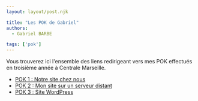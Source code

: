 ```yaml
---
layout: layout/post.njk

title: "Les POK de Gabriel"
authors:
  - Gabriel BARBE

tags: ['pok']
---
```

<!-- Début Résumé -->
Vous trouverez ici l'ensemble des liens redirigeant vers mes POK effectués en troisième année à Centrale Marseille. 

- [POK 1 : Notre site chez nous](../GB-TB/index)
- [POK 2 : Mon site sur un serveur distant](./POK/serveur_distant)
- [POK 3 : Site WordPress](./POK/Site_WP)

<!-- Fin Résumé -->